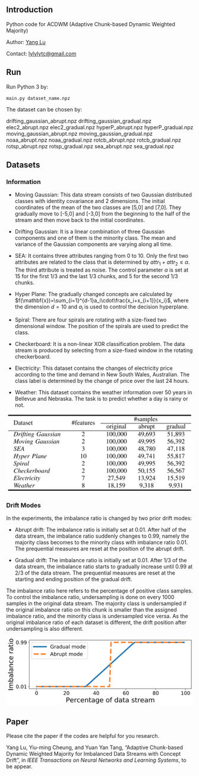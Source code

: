 ## Introduction

Python code for ACDWM (Adaptive Chunk-based Dynamic Weighted Majority)

Author: [Yang Lu](https://jasonyanglu.github.io/)

Contact: lylylytc@gmail.com

## Run

Run Python 3 by:

```shell
main.py dataset_name.npz
```

The dataset can be chosen by:

drifting_gaussian_abrupt.npz
drifting_gaussian_gradual.npz
elec2_abrupt.npz
elec2_gradual.npz
hyperP_abrupt.npz
hyperP_gradual.npz
moving_gaussian_abrupt.npz
moving_gaussian_gradual.npz
noaa_abrupt.npz
noaa_gradual.npz
rotcb_abrupt.npz
rotcb_gradual.npz
rotsp_abrupt.npz
rotsp_gradual.npz
sea_abrupt.npz
sea_gradual.npz

## Datasets 

### Information

* Moving Gaussian: This data stream consists of two Gaussian distributed classes with identity covariance and 2 dimensions. The initial coordinates of the mean of the two classes are [5,0] and [7,0]. They gradually move to [-5,0] and [-3,0] from the beginning to the half of the stream and then move back to the initial coordinates.

* Drifting Gaussian: It is a linear combination of three Gaussian components and one of them is the minority class. The mean and variance of the Gaussian components are varying along all time.

* SEA: It contains three attributes ranging from 0 to 10. Only the first two attributes are related to the class that is determined by $attr_1+attr_2\le \alpha$. The third attribute is treated as noise. The control parameter $\alpha$ is set at 15 for the first 1/3 and the last 1/3 chunks, and 5 for the second 1/3 chunks.

* Hyper Plane: The gradually changed concepts are calculated by $f(\mathbf{x})=\sum_{i=1}^{d-1}a_i\cdot\frac{x_i+x_{i+1}}{x_i}$, where the dimension $d=10$ and $a_i$ is used to control the decision hyperplane.

* Spiral: There are four spirals are rotating with a size-fixed two dimensional window. The position of the spirals are used to predict the class.

* Checkerboard: It is a non-linear XOR classification problem. The data stream is produced by selecting from a size-fixed window in the rotating checkerboard.

* Electricity: This dataset contains the changes of electricity price according to the time and demand in New South Wales, Australian. The class label is determined by the change of price over the last 24 hours.

* Weather: This dataset contains the weather information over 50 years in Bellevue and Nebraska. The task is to predict whether a day is rainy or not.

<p align="center">
  <img src="./README.assets/image-20190830143305580.png" width="500"/>
</p>

### Drift Modes

In the experiments, the imbalance ratio is changed by two prior drift modes:

* Abrupt drift: The imbalance ratio is initially set at 0.01. After half of the data stream, the imbalance ratio suddenly changes to 0.99, namely the majority class becomes to the minority class with imbalance ratio 0.01. The prequential measures are reset at the position of the abrupt drift.

* Gradual drift: The imbalance ratio is initially set at 0.01. After 1/3 of the data stream, the imbalance ratio starts to gradually increase until 0.99 at 2/3 of the data stream. The prequential measures are reset at the starting and ending position of the gradual drift.

The imbalance ratio here refers to the percentage of positive class samples. To control the imbalance ratio, undersampling is done on every 1000 samples in the original data stream. The majority class is undersampled if the original imbalance ratio on this chunk is smaller than the assigned imbalance ratio, and the minority class is undersampled vice versa. As the original imbalance ratio of each dataset is different, the drift position after undersampling is also different.

<p align="center">
  <img src="./README.assets/image-20190830143415142.png" width="500"/>
</p>

## Paper

Please cite the paper if the codes are helpful for you research.

Yang Lu, Yiu-ming Cheung, and Yuan Yan Tang, “Adaptive Chunk-based Dynamic Weighted Majority for Imbalanced Data Streams with Concept Drift”, in *IEEE Transactions on Neural Networks and Learning Systems*, to be appear.